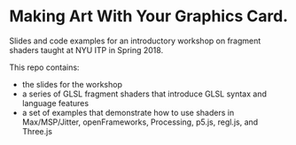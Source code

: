 # Making Art With Your Graphics Card.

Slides and code examples for an introductory workshop on fragment shaders taught at NYU ITP in Spring 2018.

This repo contains:
  - the slides for the workshop
  - a series of GLSL fragment shaders that introduce GLSL syntax and language features
  - a set of examples that demonstrate how to use shaders in Max/MSP/Jitter, openFrameworks, Processing, p5.js, regl.js, and Three.js
